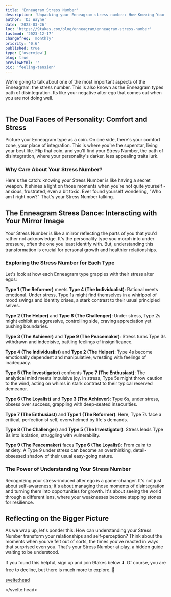 ```yaml
---
title: 'Enneagram Stress Number'
description: 'Unpacking your Enneagram stress number: How Knowing Your Stress Number Can Help You Thrive'
author: 'DJ Wayne'
date: '2023-03-26'
loc: 'https://9takes.com/blog/enneagram/enneagram-stress-number'
lastmod: '2023-12-17'
changefreq: 'monthly'
priority: '0.6'
published: true
type: ['overview']
blog: true
previewHtml: ''
pic: 'feeling-tension'
---
```


<script>
	import  PopCard  from "../../lib/components/atoms/PopCard.svelte";
</script>

<p class="firstLetter">We're going to talk about one of the most important aspects of the Enneagram: the stress number. This is also known as the Enneagram types path of disintegration. Its like your negative alter ego that comes out when you are not doing well.</p>

<div
	style="display: flex;
    justify-content: center;
    margin: 1rem 0;
	"
>
	<PopCard
		image={`/blogs/feeling-tension.webp`}
		showIcon={false}
		displayText=""
		altText="two people with tension between them tension"
		subtext=""
	/>
</div>

## The Dual Faces of Personality: Comfort and Stress

Picture your Enneagram type as a coin. On one side, there's your comfort zone, your place of integration. This is where you're the superstar, living your best life. Flip that coin, and you'll find your Stress Number, the path of disintegration, where your personality's darker, less appealing traits lurk.

### Why Care About Your Stress Number?

Here's the catch: knowing your Stress Number is like having a secret weapon. It shines a light on those moments when you're not quite yourself - anxious, frustrated, even a bit toxic. Ever found yourself wondering, "Who am I right now?" That's your Stress Number talking.

## The Enneagram Stress Dance: Interacting with Your Mirror Image

Your Stress Number is like a mirror reflecting the parts of you that you'd rather not acknowledge. It's the personality type you morph into under pressure, often the one you least identify with. But, understanding this transformation is crucial for personal growth and healthier relationships.

### Exploring the Stress Number for Each Type

Let's look at how each Enneagram type grapples with their stress alter egos:

**Type 1 (The Reformer)** meets **Type 4 (The Individualist)**: Rational meets emotional. Under stress, Type 1s might find themselves in a whirlpool of mood swings and identity crises, a stark contrast to their usual principled selves.

**Type 2 (The Helper)** and **Type 8 (The Challenger)**: Under stress, Type 2s might exhibit an aggressive, controlling side, craving appreciation yet pushing boundaries.

**Type 3 (The Achiever)** and **Type 9 (The Peacemaker)**: Stress turns Type 3s withdrawn and indecisive, battling feelings of insignificance.

**Type 4 (The Individualist)** and **Type 2 (The Helper)**: Type 4s become emotionally dependent and manipulative, wrestling with feelings of inadequacy.

**Type 5 (The Investigator)** confronts **Type 7 (The Enthusiast)**: The analytical mind meets impulsive joy. In stress, Type 5s might throw caution to the wind, acting on whims in stark contrast to their typical reserved demeanor.

**Type 6 (The Loyalist)** and **Type 3 (The Achiever)**: Type 6s, under stress, obsess over success, grappling with deep-seated insecurities.

**Type 7 (The Enthusiast)** and **Type 1 (The Reformer)**: Here, Type 7s face a critical, perfectionist self, overwhelmed by life's demands.

**Type 8 (The Challenger)** and **Type 5 (The Investigator)**: Stress leads Type 8s into isolation, struggling with vulnerability.

**Type 9 (The Peacemaker)** faces **Type 6 (The Loyalist)**: From calm to anxiety. A Type 9 under stress can become an overthinking, detail-obsessed shadow of their usual easy-going nature.

### The Power of Understanding Your Stress Number

Recognizing your stress-induced alter ego is a game-changer. It's not just about self-awareness; it's about managing those moments of disintegration and turning them into opportunities for growth. It's about seeing the world through a different lens, where your weaknesses become stepping stones for resilience.

## Reflecting on the Bigger Picture

As we wrap up, let's ponder this: How can understanding your Stress Number transform your relationships and self-perception? Think about the moments when you've felt out of sorts, the times you've reacted in ways that surprised even you. That's your Stress Number at play, a hidden guide waiting to be understood.

If you found this helpful, sign up and join 9takes below ⬇️. Of course, you are free to decline, but there is much more to explore. 🚀

<svelte:head>

<script type="application/ld+json">{
  "@context": "http://schema.org",
  "@type": "BlogPosting",
  "articleBody": "In this blog post, we explore the Enneagram stress number and how it affects your behavior and relationships. Each Enneagram type has a place of comfort and a place of stress, and recognizing your stress number can be incredibly valuable because it helps you understand yourself better. When you're in a place of stress, you're likely to experience negative emotions, such as anxiety and frustration, and exhibit behaviors that you're not proud of. The blog post also explains why it can be challenging to interact with people who are your stress number and how to recognize your stress number. The post provides examples of how each Enneagram type reacts under stress and what it means for them. The examples include tips on how to manage stress better, build stronger relationships, and communicate more effectively. The blog post is perfect for anyone interested in the Enneagram and self-improvement, including individuals, couples, and teams. Whether you're looking to improve your personal or professional life, understanding your Enneagram stress number is essential for your growth and success.",
  "articleSection": "Enneagram, Personality Types, Stress Number",
  "creator" : ["DJ Wayne"],
  "author": {
    "@type": "Person",
    "name": "DJ Wayne",
    "sameAs": ["https://www.instagram.com/djwayne3/", "https://www.youtube.com/@djwayne3", "https://www.linkedin.com/in/davidtwayne/", "https://twitter.com/djwayne3"
        ]
  },
  "dateModified": {
    "@type": "Date",
    "@value": "2023-12-17"
  },
  "datePublished": {
    "@type": "Date",
    "@value": "2023-02-17"
  },
  "description": "Discover your Enneagram stress number and learn how it affects your behavior and relationships. Knowing your stress number can help you manage your stress and develop healthy coping mechanisms. Find out how each Enneagram type reacts under stress and how to interact with them more effectively.",
  "headline": "Understanding Your Enneagram Stress Number: How It Affects Your Behavior and Relationships",
  "image": {
    "@type": "ImageObject",
    "height": 900,
    "url": "https://9takes.com/blogs/feeling-tension.webp",
    "width": 900
  },
  "keywords": "Enneagram, Stress Number, Personality Types, Relationships, Coping Mechanisms",
  "mainEntityOfPage": {
    "@id": "https://9takes.com/blog/enneagram/enneagram-stress-number",
    "@type": "WebPage"
  },
  "mentions": {
              "@type": "Thing",
              "name": "Enneagram of Personality",
              "description": "The Enneagram of Personality or simply the Enneagram is a model of the human psyche which is principally understood and taught as a typology of nine interconnected personality types. Although the origins and history of ideas associated with the Enneagram of Personality are disputed contemporary approaches are principally derived from the teachings of the Bolivian psycho-spiritual teacher Oscar Ichazo from the 1950s and the Chilean psychiatrist Claudio Naranjo from the 1970s",
              "SameAs": [
                  "https://www.wikidata.org/wiki/Q273047",
                  "http://en.wikipedia.org/wiki/Enneagram_of_Personality"
              ]
      },
  "publisher": {
        "@type": "Organization",
        "sameAs": ["https://www.instagram.com/9takesdotcom/", "https://twitter.com/9takesdotcom"],
        "logo": {
          "@type": "ImageObject",
          "url": "https://9takes.com/brand/darkRubix.png"
        },
        "name": "9takes"
      }
}
</script>

</svelte:head>
